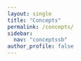 ```yaml
---
layout: single
title: "Concepts"
permalink: /concepts/
sidebar:
  nav: "conceptssb"
author_profile: false
---
```

